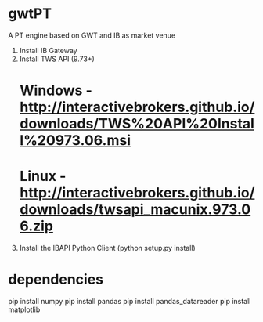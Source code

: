 # gwtPT
A PT engine based on GWT and IB as market venue

1. Install IB Gateway
2. Install TWS API (9.73+)
    # Windows - http://interactivebrokers.github.io/downloads/TWS%20API%20Install%20973.06.msi
    # Linux - http://interactivebrokers.github.io/downloads/twsapi_macunix.973.06.zip
3. Install the IBAPI Python Client (python setup.py install)

# dependencies
pip install numpy
pip install pandas
pip install pandas_datareader
pip install matplotlib